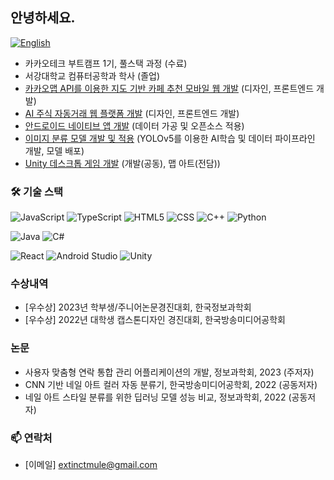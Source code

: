 ## 안녕하세요.

[![English](https://img.shields.io/badge/-English-lightpink)](README.en.md)


- 카카오테크 부트캠프 1기, 풀스택 과정 (수료)
- 서강대학교 컴퓨터공학과 학사 (졸업)
- [카카오맵 API를 이용한 지도 기반 카페 추천 모바일 웹 개발](https://github.com/KTB-7/pinpung-frontend) (디자인, 프론트엔드 개발)
- [AI 주식 자동거래 웹 플랫폼 개발](https://github.com/KakaoTech-14/ant-helper-front) (디자인, 프론트엔드 개발)
- [안드로이드 네이티브 앱 개발](https://github.com/CodeFactorizers/Project-Insubunhae) (데이터 가공 및 오픈소스 적용)
- [이미지 분류 모델 개발 및 적용](https://github.com/Nail-Auto-Tagging/color_yolo) (YOLOv5를 이용한 AI학습 및 데이터 파이프라인 개발, 모델 배포)
- [Unity 데스크톱 게임 개발](https://github.com/2023GameStudio-allagro/al-lag-ro) (개발(공동), 맵 아트(전담))

### 🛠️ 기술 스택

![JavaScript](https://img.shields.io/badge/javascript-%23323330.svg?style=for-the-badge&logo=javascript&logoColor=%23F7DF1E)
![TypeScript](https://img.shields.io/badge/typescript-%23007ACC.svg?style=for-the-badge&logo=typescript&logoColor=white)
![HTML5](https://img.shields.io/badge/html5-%23E34F26.svg?style=for-the-badge&logo=html5&logoColor=white)
![CSS](https://img.shields.io/badge/css-%231572B6.svg?style=for-the-badge&logo=css&logoColor=white)
![C++](https://img.shields.io/badge/c++-%2300599C.svg?style=for-the-badge&logo=c%2B%2B&logoColor=white)
![Python](https://img.shields.io/badge/python-3670A0?style=for-the-badge&logo=python&logoColor=ffdd54)

![Java](https://img.shields.io/badge/java-%23ED8B00.svg?style=for-the-badge&logo=openjdk&logoColor=white)
![C#](https://custom-icon-badges.demolab.com/badge/C%23-%23239120.svg?style=for-the-badge&logo=cshrp&logoColor=white)

![React](https://shields.io/badge/react-black?logo=react&style=for-the-badge)
![Android Studio](https://img.shields.io/badge/Android%20Studio-3DDC84?style=for-the-badge&logo=android-studio&logoColor=white)
![Unity](https://img.shields.io/badge/unity-%23000000.svg?style=for-the-badge&logo=unity&logoColor=white)

### 수상내역

- [우수상] 2023년 학부생/주니어논문경진대회, 한국정보과학회
- [우수상] 2022년 대학생 캡스톤디자인 경진대회, 한국방송미디어공학회

### 논문

- 사용자 맞춤형 연락 통합 관리 어플리케이션의 개발, 정보과학회, 2023 (주저자)
- CNN 기반 네일 아트 컬러 자동 분류기, 한국방송미디어공학회, 2022 (공동저자)
- 네일 아트 스타일 분류를 위한 딥러닝 모델 성능 비교, 정보과학회, 2022 (공동저자)

### 📫 연락처

- [이메일] extinctmule@gmail.com

